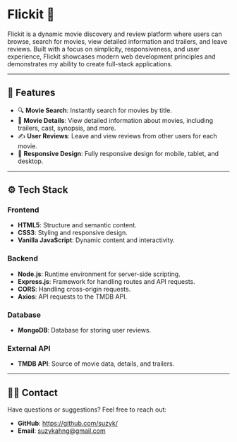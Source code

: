 # Flickit 🎥

Flickit is a dynamic movie discovery and review platform where users can browse, search for movies, view detailed information and trailers, and leave reviews. Built with a focus on simplicity, responsiveness, and user experience, Flickit showcases modern web development principles and demonstrates my ability to create full-stack applications.


---


## 🌟 Features

- 🔍 **Movie Search**: Instantly search for movies by title.
- 📄 **Movie Details**: View detailed information about movies, including trailers, cast, synopsis, and more.
- ✍️ **User Reviews**: Leave and view reviews from other users for each movie.
- 📱 **Responsive Design**: Fully responsive design for mobile, tablet, and desktop.


---


## ⚙️ Tech Stack

### **Frontend**
- **HTML5**: Structure and semantic content.
- **CSS3**: Styling and responsive design.
- **Vanilla JavaScript**: Dynamic content and interactivity.

### **Backend**
- **Node.js**: Runtime environment for server-side scripting.
- **Express.js**: Framework for handling routes and API requests.
- **CORS**: Handling cross-origin requests.
- **Axios**: API requests to the TMDB API.

### **Database**
- **MongoDB**: Database for storing user reviews.

### **External API**
- **TMDB API**: Source of movie data, details, and trailers.


---


## 🙋‍♂️ Contact

Have questions or suggestions? Feel free to reach out:
- **GitHub**: https://github.com/suzyk/
- **Email**: suzykahng@gmail.com



